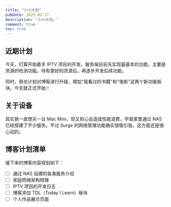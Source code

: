 ```yaml
---
title: "小小计划"
pubDate: 2025-02-27
description: "小小计划。"
comment: true
toc: true
---
```


## 近期计划

今天，打算开始着手 IPTV 项目的开发。服务端目前先实现最基本的功能，主要是资源的检测功能。待有更好的资源后，再逐步开发后续功能。

同时，我也计划对博客进行升级，增加"我看过的书籍"和"电影"这两个新功能板块。今天就正式开始！

## 关于设备

其实我一直想买一台 Mac Mini，但又担心会造成性能浪费，毕竟家里通过 NAS 已经搭建了不少服务。不过 Surge 的网络管理功能确实很吸引我，这方面还是很心动的。

## 博客计划清单

接下来的博客内容规划如下：

- [ ] 通过 NAS 自建的各类服务介绍
- [ ] 家庭网络架构梳理
- [ ] IPTV 项目的开发日志
- [ ] 博客添加 TDL（Today I Learn）板块
- [ ] 个人作品展示页面
